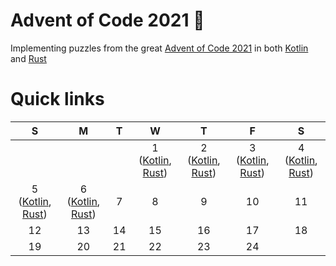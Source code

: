 # Advent of Code 2021 🎅

Implementing puzzles from the great [Advent of Code 2021](https://adventofcode.com/) in both [Kotlin](https://kotlinlang.org/) and [Rust](https://www.rust-lang.org/)

# Quick links

| S | M | T | W | T | F | S |
|:-:|:-:|:-:|:-:|:-:|:-:|:-:|
| | | | 1 ([Kotlin](kotlin/src/main/kotlin/com/github/jntakpe/aoc2021/days/day1), [Rust](rust/src/bin/day1.rs)) | 2 ([Kotlin](kotlin/src/main/kotlin/com/github/jntakpe/aoc2021/days/day2), [Rust](rust/src/bin/day2.rs))| 3 ([Kotlin](kotlin/src/main/kotlin/com/github/jntakpe/aoc2021/days/day3), [Rust](rust/src/bin/day3.rs)) | 4 ([Kotlin](kotlin/src/main/kotlin/com/github/jntakpe/aoc2021/days/day4), [Rust](rust/src/bin/day4.rs)) |
| 5 ([Kotlin](kotlin/src/main/kotlin/com/github/jntakpe/aoc2021/days/day5), [Rust](rust/src/bin/day5.rs)) | 6 ([Kotlin](kotlin/src/main/kotlin/com/github/jntakpe/aoc2021/days/day6), [Rust](rust/src/bin/day6.rs)) | 7 | 8 | 9 | 10 | 11 |
| 12 | 13 | 14 | 15 | 16 | 17 | 18 | 
| 19 | 20 | 21 | 22 | 23 | 24 | |
